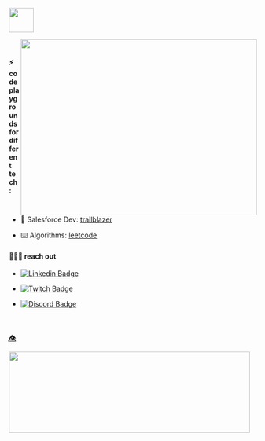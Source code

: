 

<img height="50"  src="https://img.shields.io/badge/code-lab-fuchsia"></p>

<p><img align="right" src="https://media.giphy.com/media/v1.Y2lkPTc5MGI3NjExYjB4aHo3bTM4MmJ1aHlqZDB6bmhucXF3ZThvMnRscWFsejR0b2I1MSZlcD12MV9pbnRlcm5hbF9naWZfYnlfaWQmY3Q9Zw/3WEBug5pKpTLmaQYig/giphy.gif" width="480" height="358" class="giphy-embed"></p>
  
<br>
     
 #### ⚡  code playgrounds for different tech: 
 
 - 👾 Salesforce Dev: [trailblazer](https://trailblazer.me/id/lauperez/)

 - ⌨️ Algorithms: [leetcode](https://leetcode.com/technolau/)

 #### 🧑🏻‍🎤 reach out
 
 -  [![Linkedin Badge](https://img.shields.io/badge/-lauralperez-blue?style=flat-square&logo=Linkedin&logoColor=white&link=https://www.linkedin.com/in/lauralperez/)](https://www.linkedin.com/in/lauralperez/)
   
 -  [![Twitch Badge](https://img.shields.io/badge/-tchnorider-purple?style=flat-square&logo=Twitch&logoColor=white&link=https://www.twitch.com/tchnorider/)](https://www.twitch.com/tchnorider/)

 -  [![Discord Badge](https://img.shields.io/badge/-LauRider-lightblue?style=flat-square&logo=Discord&logoColor=white&link=https://discord.com/channels/LauRider9063)]([https://discord.com/channels/LauRider9063)
<br>

 ####
 👁️⃤
<p>
  <img align="left" width="490" height="165" src="https://github-readme-stats.vercel.app/api?username=tchnorider&show_icons=true&hide_border=false&line_height=20&title_color=b640ed&icon_color=e32be0&show_owner=true"/></p>


   
